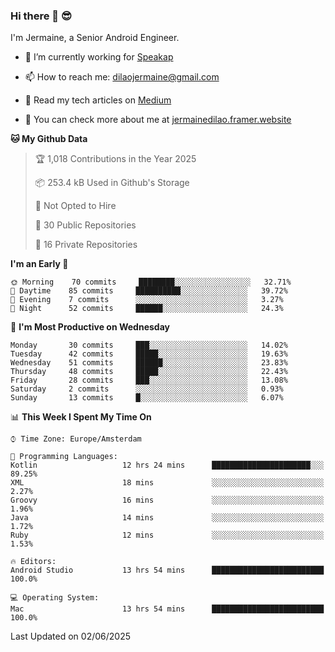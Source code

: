 ### Hi there 👋 😎
I'm Jermaine, a Senior Android Engineer.

- 🔭 I’m currently working for [Speakap](https://www.speakap.com/)

- 📫 How to reach me: dilaojermaine@gmail.com

- 📖 Read my tech articles on [Medium](https://jermainedilao.medium.com/)

- 👀 You can check more about me at [jermainedilao.framer.website](https://jermainedilao.framer.website)

<!--
**jermainedilao/jermainedilao** is a ✨ _special_ ✨ repository because its `README.md` (this file) appears on your GitHub profile.

Here are some ideas to get you started:

- 🔭 I’m currently working on ...
- 🌱 I’m currently learning ...
- 👯 I’m looking to collaborate on ...
- 🤔 I’m looking for help with ...
- 💬 Ask me about ...
- 📫 How to reach me: ...
- 😄 Pronouns: ...
- ⚡ Fun fact: ...
-->

<!--START_SECTION:waka-->
**🐱 My Github Data** 

> 🏆 1,018 Contributions in the Year 2025
 > 
> 📦 253.4 kB Used in Github's Storage 
 > 
> 🚫 Not Opted to Hire
 > 
> 📜 30 Public Repositories 
 > 
> 🔑 16 Private Repositories  
 > 
**I'm an Early 🐤** 

```text
🌞 Morning    70 commits     ████████░░░░░░░░░░░░░░░░░   32.71% 
🌆 Daytime    85 commits     ██████████░░░░░░░░░░░░░░░   39.72% 
🌃 Evening    7 commits      ░░░░░░░░░░░░░░░░░░░░░░░░░   3.27% 
🌙 Night      52 commits     ██████░░░░░░░░░░░░░░░░░░░   24.3%

```
📅 **I'm Most Productive on Wednesday** 

```text
Monday       30 commits     ███░░░░░░░░░░░░░░░░░░░░░░   14.02% 
Tuesday      42 commits     █████░░░░░░░░░░░░░░░░░░░░   19.63% 
Wednesday    51 commits     ██████░░░░░░░░░░░░░░░░░░░   23.83% 
Thursday     48 commits     █████░░░░░░░░░░░░░░░░░░░░   22.43% 
Friday       28 commits     ███░░░░░░░░░░░░░░░░░░░░░░   13.08% 
Saturday     2 commits      ░░░░░░░░░░░░░░░░░░░░░░░░░   0.93% 
Sunday       13 commits     █░░░░░░░░░░░░░░░░░░░░░░░░   6.07%

```


📊 **This Week I Spent My Time On** 

```text
⌚︎ Time Zone: Europe/Amsterdam

💬 Programming Languages: 
Kotlin                   12 hrs 24 mins      ██████████████████████░░░   89.25% 
XML                      18 mins             ░░░░░░░░░░░░░░░░░░░░░░░░░   2.27% 
Groovy                   16 mins             ░░░░░░░░░░░░░░░░░░░░░░░░░   1.96% 
Java                     14 mins             ░░░░░░░░░░░░░░░░░░░░░░░░░   1.72% 
Ruby                     12 mins             ░░░░░░░░░░░░░░░░░░░░░░░░░   1.53%

🔥 Editors: 
Android Studio           13 hrs 54 mins      █████████████████████████   100.0%

💻 Operating System: 
Mac                      13 hrs 54 mins      █████████████████████████   100.0%

```


 Last Updated on 02/06/2025
<!--END_SECTION:waka-->
